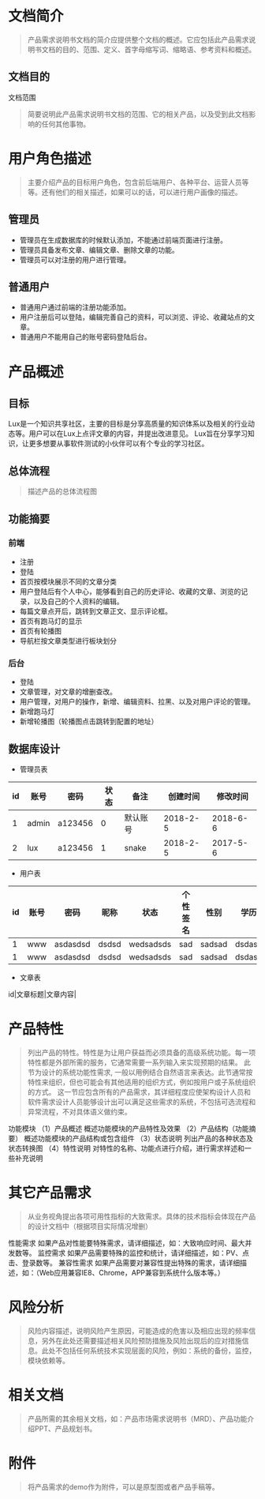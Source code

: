 # 文档简介
> 产品需求说明书文档的简介应提供整个文档的概述。它应包括此产品需求说明书文档的目的、范围、定义、首字母缩写词、缩略语、参考资料和概述。

## 文档目的

文档范围
>简要说明此产品需求说明书文档的范围、它的相关产品，以及受到此文档影响的任何其他事物。

# 用户角色描述
>主要介绍产品的目标用户角色，包含前后端用户、各种平台、运营人员等等。还有他们的相关描述，如果可以的话，可以进行用户画像的描述。
## 管理员
- 管理员在生成数据库的时候默认添加，不能通过前端页面进行注册。
- 管理员具备发布文章、编辑文章、删除文章的功能。
- 管理员可以对注册的用户进行管理。
## 普通用户
- 普通用户通过前端的注册功能添加。
- 用户注册后可以登陆，编辑完善自己的资料，可以浏览、评论、收藏站点的文章。
- 普通用户不能用自己的账号密码登陆后台。

# 产品概述
## 目标
Lux是一个知识共享社区，主要的目标是分享高质量的知识体系以及相关的行业动态等。用户可以在Lux上点评文章的内容，并提出改进意见。
Lux旨在分享学习知识，让更多想要从事软件测试的小伙伴可以有个专业的学习社区。
## 总体流程
>描述产品的总体流程图
## 功能摘要
### 前端
- 注册
- 登陆
- 首页按模块展示不同的文章分类
- 用户登陆后有个人中心，能够看到自己的历史评论、收藏的文章、浏览的记录，以及自己的个人资料的编辑。
- 每篇文章点开后，跳转到文章正文、显示评论框。
- 首页有跑马灯的显示
- 首页有轮播图
- 导航栏按文章类型进行板块划分
### 后台
- 登陆
- 文章管理，对文章的增删查改。
- 用户管理，对用户的操作，新增、编辑资料、拉黑、以及对用户评论的管理。
- 新增跑马灯
- 新增轮播图（轮播图点击跳转到配置的地址）
## 数据库设计
- 管理员表

id | 账号| 密码 |状态|备注|创建时间|修改时间 
---|---|---|---|---|---|---
1 | admin| a123456 | 0|默认账号|2018-2-5|2018-6-6
2 | lux|a123456|1|snake|2018-2-5|2017-5-6
- 用户表

id|账号|密码|昵称|状态|个性签名|性别|学历|年龄|邮箱|手机|地址|微信|头像|备注|创建时间|修改时间
---|---|---|---|---|---|---|---|---|---|---|---|---|---|---|---|---
1|www|asdasdsd|dsdsd|wedsadsds|sad|sadsad|dsdasd|sdasd|dasadas|dasdsad|sdasda|dasdsa|dasda|dasdasd|das|1111
1|www|asdasdsd|dsdsd|wedsadsds|sad|sadsad|dsdasd|sdasd|dasadas|dasdsad|sdasda|dasdsa|dasda|dasdasd|das|2222

- 文章表

id|文章标题|文章内容|

# 产品特性
>列出产品的特性。特性是为让用户获益而必须具备的高级系统功能。每一项特性都是外部所需的服务，它通常需要一系列输入来实现预期的结果。
>此节为设计的系统功能性需求, 一般以用例结合自然语言来表达。此节通常按特性来组织，但也可能会有其他适用的组织方式，例如按用户或子系统组织的方式。
>这一节应包含所有的产品需求，其详细程度应使架构设计人员和软件需求设计人员能够设计出可以满足这些需求的系统，不包括可选流程和异常流程，不对具体语义做约束。

功能模块
（1）产品概述
概述功能模块的产品特性及效果
（2）产品结构（功能摘要）
概述功能模块的产品结构或包含组件
（3）状态说明
列出产品的各种状态及状态转换图
（4）特性说明
对特性的名称、功能点进行介绍，进行需求祥述和一些补充说明
# 其它产品需求
>从业务视角提出各项可用性指标的大致需求。具体的技术指标会体现在产品的设计文档中（根据项目实际情况增删）

性能需求
如果产品对性能要特殊需求，请详细描述，如：大致响应时间、最大并发数等。
监控需求
如果产品需要特殊的监控和统计，请详细描述，如：PV、点击、登录数等。
兼容性需求
如果产品需要对兼容性提出特殊的需求，请详细描述，如：（Web应用兼容IE8、Chrome，APP兼容到系统什么版本等。）
# 风险分析
>风险内容描述，说明风险产生原因，可能造成的危害以及相应出现的频率信息，另外在此处还需要描述相关风险预防措施及风险出现后的应对措施信息。此处不包括任何系统技术实现层面的风险，例如：系统的备份，监控，模块依赖等。

# 相关文档
>产品所需的其余相关文档，如：产品市场需求说明书（MRD）、产品功能介绍PPT、产品规划书。

# 附件
>将产品需求的demo作为附件，可以是原型图或者产品手稿等。
